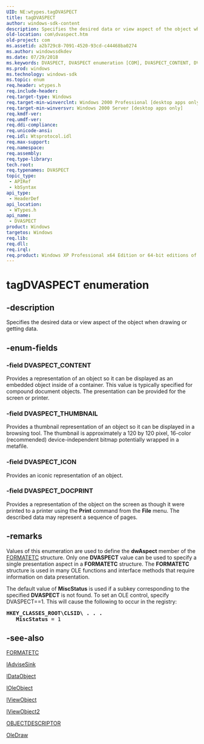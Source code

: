 ```yaml
---
UID: NE:wtypes.tagDVASPECT
title: tagDVASPECT
author: windows-sdk-content
description: Specifies the desired data or view aspect of the object when drawing or getting data.
old-location: com\dvaspect.htm
old-project: com
ms.assetid: a2b729c8-7091-4520-93cd-c44468ba0274
ms.author: windowssdkdev
ms.date: 07/29/2018
ms.keywords: DVASPECT, DVASPECT enumeration [COM], DVASPECT_CONTENT, DVASPECT_DOCPRINT, DVASPECT_ICON, DVASPECT_THUMBNAIL, _ole_DVASPECT, com.dvaspect, tagDVASPECT, wtypes/DVASPECT, wtypes/DVASPECT_CONTENT, wtypes/DVASPECT_DOCPRINT, wtypes/DVASPECT_ICON, wtypes/DVASPECT_THUMBNAIL
ms.prod: windows
ms.technology: windows-sdk
ms.topic: enum
req.header: wtypes.h
req.include-header: 
req.target-type: Windows
req.target-min-winverclnt: Windows 2000 Professional [desktop apps only]
req.target-min-winversvr: Windows 2000 Server [desktop apps only]
req.kmdf-ver: 
req.umdf-ver: 
req.ddi-compliance: 
req.unicode-ansi: 
req.idl: Wtsprotocol.idl
req.max-support: 
req.namespace: 
req.assembly: 
req.type-library: 
tech.root: 
req.typenames: DVASPECT
topic_type:
 - APIRef
 - kbSyntax
api_type:
 - HeaderDef
api_location:
 - WTypes.h
api_name:
 - DVASPECT
product: Windows
targetos: Windows
req.lib: 
req.dll: 
req.irql: 
req.product: Windows XP Professional x64 Edition or 64-bit editions of     Windows Server 2003
---
```


# tagDVASPECT enumeration


## -description


Specifies the desired data or view aspect of the object when drawing or getting data.




## -enum-fields




### -field DVASPECT_CONTENT

Provides a representation of an object so it can be displayed as an embedded object inside of a container. This value is typically specified for compound document objects. The presentation can be provided for the screen or printer.


### -field DVASPECT_THUMBNAIL

Provides a thumbnail representation of an object so it can be displayed in a browsing tool. The thumbnail is approximately a 120 by 120 pixel, 16-color (recommended) device-independent bitmap potentially wrapped in a metafile.


### -field DVASPECT_ICON

Provides an iconic representation of an object.


### -field DVASPECT_DOCPRINT

Provides a representation of the object on the screen as though it were printed to a printer using the <b>Print</b> command from the <b>File</b> menu. The described data may represent a sequence of pages.



## -remarks



Values of this enumeration are used to define the <b>dwAspect</b> member of the <a href="https://msdn.microsoft.com/4478eb9a-84a1-4f3a-8290-94b8dd20c081">FORMATETC</a> structure. Only one <b>DVASPECT</b> value can be used to specify a single presentation aspect in a <b>FORMATETC</b> structure. The <b>FORMATETC</b> structure is used in many OLE functions and interface methods that require information on data presentation.



The default value of <b>MiscStatus</b> is used if a subkey corresponding to the specified <b>DVASPECT</b> is not found. To set an OLE control, specify DVASPECT==1. This will cause the following to occur in the registry:


<pre xml:space="preserve"><b>HKEY_CLASSES_ROOT\CLSID\ . . .</b>
   <b>MiscStatus</b> = 1</pre>





## -see-also




<a href="https://msdn.microsoft.com/4478eb9a-84a1-4f3a-8290-94b8dd20c081">FORMATETC</a>



<a href="https://msdn.microsoft.com/bc9f217a-75bd-4155-9d00-df44b00cf0e5">IAdviseSink</a>



<a href="https://msdn.microsoft.com/8a002deb-2727-456c-8078-a9b0d5893ed4">IDataObject</a>



<a href="https://msdn.microsoft.com/58b32c87-39b6-4d64-9174-cf798ed302c2">IOleObject</a>



<a href="https://msdn.microsoft.com/4310c987-3542-4a59-a6fb-951143001741">IViewObject</a>



<a href="https://msdn.microsoft.com/b150ca4b-c53c-4bcb-85fa-461f9fa8b63b">IViewObject2</a>



<a href="https://msdn.microsoft.com/5865e16b-c1a5-4bfd-8d94-c2f8f73b1205">OBJECTDESCRIPTOR</a>



<a href="https://msdn.microsoft.com/c45c6746-59ea-43bb-9f2b-2182d7a3fc7a">OleDraw</a>
 

 

